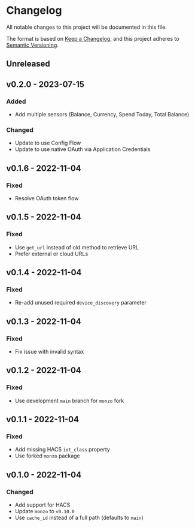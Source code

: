 # Changelog

All notable changes to this project will be documented in this file.

The format is based on [Keep a Changelog](https://keepachangelog.com), and this project adheres to [Semantic Versioning](https://semver.org).

## Unreleased

## v0.2.0 - 2023-07-15

### Added
- Add multiple sensors (Balance, Currency, Spend Today, Total Balance)

### Changed
- Update to use Config Flow
- Update to use native OAuth via Application Credentials

## v0.1.6 - 2022-11-04

### Fixed
- Resolve OAuth token flow

## v0.1.5 - 2022-11-04

### Fixed
- Use `get_url` instead of old method to retrieve URL
- Prefer external or cloud URLs

## v0.1.4 - 2022-11-04

### Fixed
- Re-add unused required `device_discovery` parameter

## v0.1.3 - 2022-11-04

### Fixed
- Fix issue with invalid syntax

## v0.1.2 - 2022-11-04

### Fixed
- Use development `main` branch for `monzo` fork

## v0.1.1 - 2022-11-04

### Fixed
- Add missing HACS `iot_class` property
- Use forked `monzo` package

## v0.1.0 - 2022-11-04

### Changed
- Add support for HACS
- Update `monzo` to `v0.10.0`
- Use `cache_id` instead of a full path (defaults to `main`)
